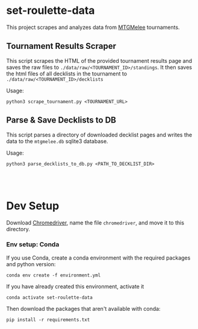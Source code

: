 # set-roulette-data
This project scrapes and analyzes data from [MTGMelee](http://mtgmelee.com)
tournaments.

## Tournament Results Scraper
This script scrapes the HTML of the provided tournament results page and saves the raw
files to `./data/raw/<TOURNAMENT_ID>/standings`. It then saves the html files of all decklists
in the tournament to `./data/raw/<TOURNAMENT_ID>/decklists`

Usage:
```
python3 scrape_tournament.py <TOURNAMENT_URL>
```

## Parse & Save Decklists to DB
This script parses a directory of downloaded decklist pages and writes the data
to the `mtgmelee.db` sqlite3 database.

Usage:
```
python3 parse_decklists_to_db.py <PATH_TO_DECKLIST_DIR>
```
<br><br>

# Dev Setup
Download [Chromedriver](https://chromedriver.chromium.org/downloads), name the
file `chromedriver`, and move it to this directory.

### Env setup: Conda
If you use Conda, create a conda environment with the required packages and
python version:
```
conda env create -f environment.yml
```

If you have already created this environment, activate it
```
conda activate set-roulette-data
```

Then download the packages that aren't available with conda:
```
pip install -r requirements.txt
```
